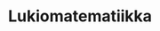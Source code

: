 ---
layout: default
title: Lukiomatematiikka
nav_order: 1
has_children: true
parent: Matematiikka
---
